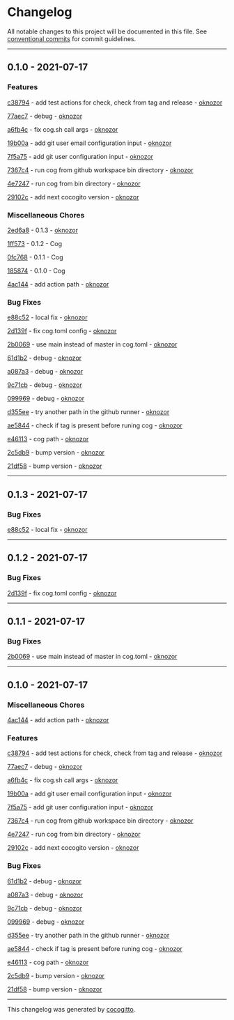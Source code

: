 # Changelog
All notable changes to this project will be documented in this file. See [conventional commits](https://www.conventionalcommits.org/) for commit guidelines.

- - -
## 0.1.0 - 2021-07-17


### Features

[c38794](https://github.com/oknozor/cocogitto-action/commit/c387949340ddad1b95cabb11b94261be125d22bf) - add test actions for check, check from tag and release - [oknozor](https://github.com/oknozor)

[77aec7](https://github.com/oknozor/cocogitto-action/commit/77aec79ad6e8bfae0263db528c7fa1f74f8cb176) - debug - [oknozor](https://github.com/oknozor)

[a6fb4c](https://github.com/oknozor/cocogitto-action/commit/a6fb4c2681b80ea3746a4523b6edeac47d31bb71) - fix cog.sh call args - [oknozor](https://github.com/oknozor)

[19b00a](https://github.com/oknozor/cocogitto-action/commit/19b00aa4bad9477ac64335c26b97c4e298ba2e34) - add git user email configuration input - [oknozor](https://github.com/oknozor)

[7f5a75](https://github.com/oknozor/cocogitto-action/commit/7f5a7528f3d0bbed5e2c097961a9167051050972) - add git user configuration input - [oknozor](https://github.com/oknozor)

[7367c4](https://github.com/oknozor/cocogitto-action/commit/7367c4de978d5d0ec886193970e81f2fa368d2a9) - run cog from github workspace bin directory - [oknozor](https://github.com/oknozor)

[4e7247](https://github.com/oknozor/cocogitto-action/commit/4e7247f07b602aa1f4530ccc8d32c78bda7ba2cf) - run cog from bin directory - [oknozor](https://github.com/oknozor)

[29102c](https://github.com/oknozor/cocogitto-action/commit/29102c716307558166c2e1a6092864c233e314bb) - add next cocogito version - [oknozor](https://github.com/oknozor)


### Miscellaneous Chores

[2ed6a8](https://github.com/oknozor/cocogitto-action/commit/2ed6a81a42009c4f5954f58ceeefdddd69ce3b9a) - 0.1.3 - [oknozor](https://github.com/oknozor)

[1ff573](https://github.com/oknozor/cocogitto-action/commit/1ff5734115a4329c6e447f94b9cc03386d9e14ce) - 0.1.2 - Cog

[0fc768](https://github.com/oknozor/cocogitto-action/commit/0fc76801eead4358e3598a389a8b53dda54cc919) - 0.1.1 - Cog

[185874](https://github.com/oknozor/cocogitto-action/commit/185874055f92541b51d791441624be5c8c2341ec) - 0.1.0 - Cog

[4ac144](https://github.com/oknozor/cocogitto-action/commit/4ac14483557badf7b712a72c32947447476ff3e5) - add action path - [oknozor](https://github.com/oknozor)


### Bug Fixes

[e88c52](https://github.com/oknozor/cocogitto-action/commit/e88c529604fc810cfc07818db868ae4c76e748ef) - local fix - [oknozor](https://github.com/oknozor)

[2d139f](https://github.com/oknozor/cocogitto-action/commit/2d139ff4f169bc674855de1635ae268086b28f0b) - fix cog.toml config - [oknozor](https://github.com/oknozor)

[2b0069](https://github.com/oknozor/cocogitto-action/commit/2b006942447af243bbc7f885d77c271189ed64da) - use main instead of master in cog.toml - [oknozor](https://github.com/oknozor)

[61d1b2](https://github.com/oknozor/cocogitto-action/commit/61d1b2828dc9dac957630efd0b1b6f459b17caef) - debug - [oknozor](https://github.com/oknozor)

[a087a3](https://github.com/oknozor/cocogitto-action/commit/a087a3866faa33dd176fef6152a54785250b1886) - debug - [oknozor](https://github.com/oknozor)

[9c71cb](https://github.com/oknozor/cocogitto-action/commit/9c71cb71dd6af8be30df3fc99487b82621baceee) - debug - [oknozor](https://github.com/oknozor)

[099969](https://github.com/oknozor/cocogitto-action/commit/0999699b54d7c254a131e4780d56b6bd6e1b6a88) - debug - [oknozor](https://github.com/oknozor)

[d355ee](https://github.com/oknozor/cocogitto-action/commit/d355eeb5f82dd96b577b94e384f60aa3c78ea09f) - try another path in the github runner - [oknozor](https://github.com/oknozor)

[ae5844](https://github.com/oknozor/cocogitto-action/commit/ae5844207fdbd723982702cabae58a6b7958d6b5) - check if tag is present before runing cog - [oknozor](https://github.com/oknozor)

[e46113](https://github.com/oknozor/cocogitto-action/commit/e46113563f45e1757fa2b0901177b41597c4cbed) - cog path - [oknozor](https://github.com/oknozor)

[2c5db9](https://github.com/oknozor/cocogitto-action/commit/2c5db9bad55a99719dd7d6c4c2bce95995a5192e) - bump version - [oknozor](https://github.com/oknozor)

[21df58](https://github.com/oknozor/cocogitto-action/commit/21df583798d92b9fdb4adc89b6df2c53dbd5f4ea) - bump version - [oknozor](https://github.com/oknozor)


- - -
## 0.1.3 - 2021-07-17


### Bug Fixes

[e88c52](https://github.com/oknozor/cocogitto-action/commit/e88c529604fc810cfc07818db868ae4c76e748ef) - local fix - [oknozor](https://github.com/oknozor)


- - -
## 0.1.2 - 2021-07-17


### Bug Fixes

[2d139f](https://github.com/oknozor/cocogitto-action/commit/2d139ff4f169bc674855de1635ae268086b28f0b) - fix cog.toml config - [oknozor](https://github.com/oknozor)


- - -
## 0.1.1 - 2021-07-17


### Bug Fixes

[2b0069](https://github.com/oknozor/cocogitto-action/commit/2b006942447af243bbc7f885d77c271189ed64da) - use main instead of master in cog.toml - [oknozor](https://github.com/oknozor)


- - -
## 0.1.0 - 2021-07-17


### Miscellaneous Chores

[4ac144](https://github.com/oknozor/cocogitto-action/commit/4ac14483557badf7b712a72c32947447476ff3e5) - add action path - [oknozor](https://github.com/oknozor)


### Features

[c38794](https://github.com/oknozor/cocogitto-action/commit/c387949340ddad1b95cabb11b94261be125d22bf) - add test actions for check, check from tag and release - [oknozor](https://github.com/oknozor)

[77aec7](https://github.com/oknozor/cocogitto-action/commit/77aec79ad6e8bfae0263db528c7fa1f74f8cb176) - debug - [oknozor](https://github.com/oknozor)

[a6fb4c](https://github.com/oknozor/cocogitto-action/commit/a6fb4c2681b80ea3746a4523b6edeac47d31bb71) - fix cog.sh call args - [oknozor](https://github.com/oknozor)

[19b00a](https://github.com/oknozor/cocogitto-action/commit/19b00aa4bad9477ac64335c26b97c4e298ba2e34) - add git user email configuration input - [oknozor](https://github.com/oknozor)

[7f5a75](https://github.com/oknozor/cocogitto-action/commit/7f5a7528f3d0bbed5e2c097961a9167051050972) - add git user configuration input - [oknozor](https://github.com/oknozor)

[7367c4](https://github.com/oknozor/cocogitto-action/commit/7367c4de978d5d0ec886193970e81f2fa368d2a9) - run cog from github workspace bin directory - [oknozor](https://github.com/oknozor)

[4e7247](https://github.com/oknozor/cocogitto-action/commit/4e7247f07b602aa1f4530ccc8d32c78bda7ba2cf) - run cog from bin directory - [oknozor](https://github.com/oknozor)

[29102c](https://github.com/oknozor/cocogitto-action/commit/29102c716307558166c2e1a6092864c233e314bb) - add next cocogito version - [oknozor](https://github.com/oknozor)


### Bug Fixes

[61d1b2](https://github.com/oknozor/cocogitto-action/commit/61d1b2828dc9dac957630efd0b1b6f459b17caef) - debug - [oknozor](https://github.com/oknozor)

[a087a3](https://github.com/oknozor/cocogitto-action/commit/a087a3866faa33dd176fef6152a54785250b1886) - debug - [oknozor](https://github.com/oknozor)

[9c71cb](https://github.com/oknozor/cocogitto-action/commit/9c71cb71dd6af8be30df3fc99487b82621baceee) - debug - [oknozor](https://github.com/oknozor)

[099969](https://github.com/oknozor/cocogitto-action/commit/0999699b54d7c254a131e4780d56b6bd6e1b6a88) - debug - [oknozor](https://github.com/oknozor)

[d355ee](https://github.com/oknozor/cocogitto-action/commit/d355eeb5f82dd96b577b94e384f60aa3c78ea09f) - try another path in the github runner - [oknozor](https://github.com/oknozor)

[ae5844](https://github.com/oknozor/cocogitto-action/commit/ae5844207fdbd723982702cabae58a6b7958d6b5) - check if tag is present before runing cog - [oknozor](https://github.com/oknozor)

[e46113](https://github.com/oknozor/cocogitto-action/commit/e46113563f45e1757fa2b0901177b41597c4cbed) - cog path - [oknozor](https://github.com/oknozor)

[2c5db9](https://github.com/oknozor/cocogitto-action/commit/2c5db9bad55a99719dd7d6c4c2bce95995a5192e) - bump version - [oknozor](https://github.com/oknozor)

[21df58](https://github.com/oknozor/cocogitto-action/commit/21df583798d92b9fdb4adc89b6df2c53dbd5f4ea) - bump version - [oknozor](https://github.com/oknozor)


- - -

This changelog was generated by [cocogitto](https://github.com/oknozor/cocogitto).